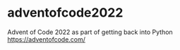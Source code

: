 # adventofcode2022
Advent of Code 2022 as part of getting back into Python https://adventofcode.com/
